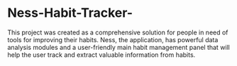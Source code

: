 # Ness-Habit-Tracker-
This project was created as a comprehensive solution for people in need of tools for improving their habits. Ness, the application, has powerful data analysis modules and a user-friendly main habit management panel that will help the user track and extract valuable information from habits. 
